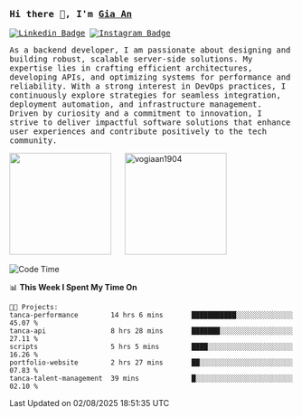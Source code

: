 ### <samp>Hi there 👋, I'm <a href="https://www.linkedin.com/in/vogiaan1904/" target="_blank">Gia An</a></samp>

<samp> [![Linkedin Badge](https://img.shields.io/badge/-LinkedIn-0e76a8?style=flat-square&logo=Linkedin&logoColor=white)](https://linkedin.com/in/vogiaan1904)
[![Instagram Badge](https://img.shields.io/badge/-Instagram-e4405f?style=flat-square&logo=Instagram&logoColor=white)](https://instagram.com/_.ja.ann_/) </samp> 

<samp>As a backend developer, I am passionate about designing and building robust, scalable server-side solutions. My expertise lies in crafting efficient architectures, developing APIs, and optimizing systems for performance and reliability. With a strong interest in DevOps practices, I continuously explore strategies for seamless integration, deployment automation, and infrastructure management. Driven by curiosity and a commitment to innovation, I strive to deliver impactful software solutions that enhance user experiences and contribute positively to the tech community.</samp>



<div>
  <img height="180em" src="https://github-readme-stats.vercel.app/api/top-langs/?username=vogiaan1904&show_icons=true&hide_border=true&layout=compact&langs_count=10&theme=transparent&include_orgs=true"/>
  &nbsp;&nbsp;&nbsp;&nbsp;
  <img height="180em" src="https://github-readme-stats.vercel.app/api?username=vogiaan1904&show_icons=true&hide_border=true&&count_private=true&include_all_commits=true&theme=transparent&locale=en" alt="vogiaan1904" />
</div>






<!--START_SECTION:waka-->
![Code Time](http://img.shields.io/badge/Code%20Time-1%2C263%20hrs%2055%20mins-blue)

📊 **This Week I Spent My Time On** 

```text
🐱‍💻 Projects: 
tanca-performance        14 hrs 6 mins       ███████████░░░░░░░░░░░░░░   45.07 % 
tanca-api                8 hrs 28 mins       ███████░░░░░░░░░░░░░░░░░░   27.11 % 
scripts                  5 hrs 5 mins        ████░░░░░░░░░░░░░░░░░░░░░   16.26 % 
portfolio-website        2 hrs 27 mins       ██░░░░░░░░░░░░░░░░░░░░░░░   07.83 % 
tanca-talent-management  39 mins             █░░░░░░░░░░░░░░░░░░░░░░░░   02.10 % 
```


 Last Updated on 02/08/2025 18:51:35 UTC
<!--END_SECTION:waka-->
